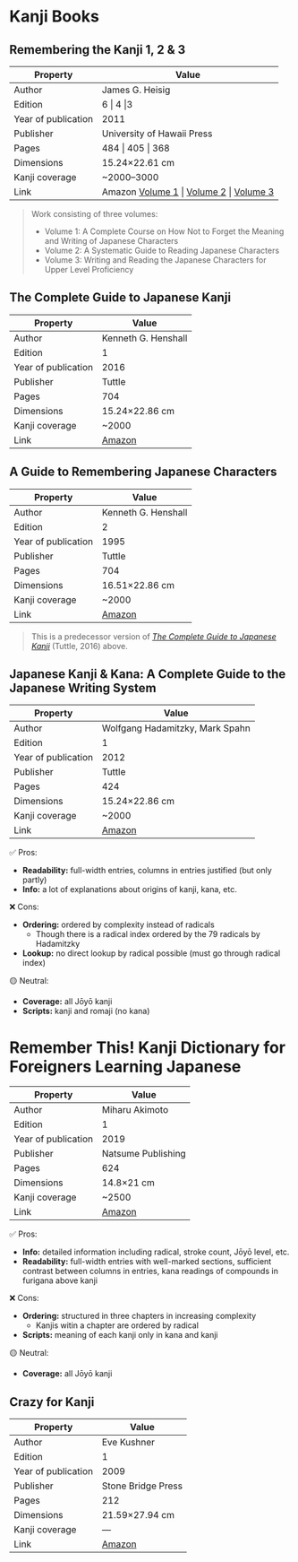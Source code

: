 # Kanji Books

## Remembering the Kanji 1, 2 & 3

| Property            | Value               |
|---------------------|---------------------|
| Author              | James G. Heisig     |
| Edition             | 6 \| 4 \|3          |
| Year of publication | 2011                |
| Publisher           | University of Hawaii Press |
| Pages               | 484 \| 405 \| 368   |
| Dimensions          | 15.24×22.61 cm      |
| Kanji coverage      | ~2000–3000           |
| Link                | Amazon [Volume 1](https://a.co/d/bGSLpVi) \| [Volume 2](https://a.co/d/2wK6cXx) \| [Volume 3](https://a.co/d/9pwMaDD) |

> Work consisting of three volumes:
>   - Volume 1: A Complete Course on How Not to Forget the Meaning and Writing of Japanese Characters
>   - Volume 2: A Systematic Guide to Reading Japanese Characters
>   - Volume 3: Writing and Reading the Japanese Characters for Upper Level Proficiency

## The Complete Guide to Japanese Kanji

| Property            | Value               |
|---------------------|---------------------|
| Author              | Kenneth G. Henshall |
| Edition             | 1                   |
| Year of publication | 2016                |
| Publisher           | Tuttle              |
| Pages               | 704                 |
| Dimensions          | 15.24×22.86 cm      |
| Kanji coverage      | ~2000               |
| Link                | [Amazon](https://a.co/d/2nTSSeN) |

## A Guide to Remembering Japanese Characters

| Property            | Value               |
|---------------------|---------------------|
| Author              | Kenneth G. Henshall |
| Edition             | 2                   |
| Year of publication | 1995                |
| Publisher           | Tuttle              |
| Pages               | 704                 |
| Dimensions          | 16.51×22.86 cm      |
| Kanji coverage      | ~2000               | 
| Link                | [Amazon](https://a.co/d/gL92F9y) |

> This is a predecessor version of [_The Complete Guide to Japanese Kanji_](#the-complete-guide-to-japanese-kanji) (Tuttle, 2016) above.

## Japanese Kanji & Kana: A Complete Guide to the Japanese Writing System

| Property            | Value               |
|---------------------|---------------------|
| Author              | Wolfgang Hadamitzky, Mark Spahn |
| Edition             | 1                   |
| Year of publication | 2012                |
| Publisher           | Tuttle              |
| Pages               | 424                 |
| Dimensions          | 15.24×22.86 cm      |
| Kanji coverage      | ~2000               |
| Link                | [Amazon](https://a.co/d/eXvSBAZ) |

✅ Pros:

- **Readability:** full-width entries, columns in entries justified (but only partly)
- **Info:** a lot of explanations about origins of kanji, kana, etc.

❌ Cons:

- **Ordering:** ordered by complexity instead of radicals
  - Though there is a radical index ordered by the 79 radicals by Hadamitzky
- **Lookup:** no direct lookup by radical possible (must go through radical index)

🟡 Neutral:

- **Coverage:** all Jōyō kanji
- **Scripts:** kanji and romaji (no kana)

# Remember This! Kanji Dictionary for Foreigners Learning Japanese

| Property            | Value               |
|---------------------|---------------------|
| Author              | Miharu Akimoto      |
| Edition             | 1                   |
| Year of publication | 2019                |
| Publisher           | Natsume Publishing  |
| Pages               | 624                 |
| Dimensions          | 14.8×21 cm          |
| Kanji coverage      | ~2500               |
| Link                | [Amazon](https://a.co/d/aDzeYCJ) |

✅ Pros:

- **Info:** detailed information including radical, stroke count, Jōyō level, etc.
- **Readability:** full-width entries with well-marked sections, sufficient contrast between columns in entries, kana readings of compounds in furigana above kanji

❌ Cons:

- **Ordering:** structured in three chapters in increasing complexity
  - Kanjis witin a chapter are ordered by radical
- **Scripts:** meaning of each kanji only in kana and kanji

🟡 Neutral:

- **Coverage:** all Jōyō kanji

## Crazy for Kanji

| Property            | Value               |
|---------------------|---------------------|
| Author              | Eve Kushner         |
| Edition             | 1                   |
| Year of publication | 2009                |
| Publisher           | Stone Bridge Press  |
| Pages               | 212                 |
| Dimensions          | 21.59×27.94 cm      |
| Kanji coverage      | —                   |
| Link                | [Amazon](https://a.co/d/18qPWzk) |
